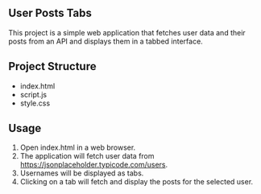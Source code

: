 ## User Posts Tabs

This project is a simple web application that fetches user data and their posts from an API and displays them in a tabbed interface.

## Project Structure

- index.html
- script.js
- style.css

## Usage

1. Open index.html in a web browser.
2. The application will fetch user data from https://jsonplaceholder.typicode.com/users.
3. Usernames will be displayed as tabs.
4. Clicking on a tab will fetch and display the posts for the selected user.

